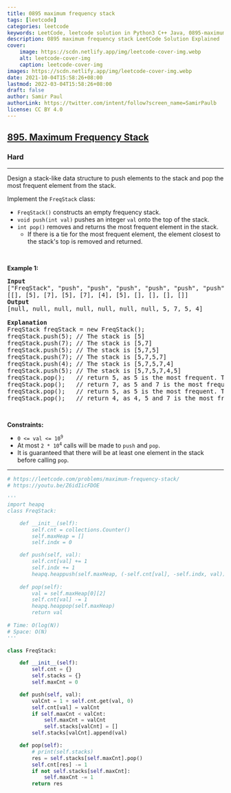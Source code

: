 ```yaml
---
title: 0895 maximum frequency stack
tags: [leetcode]
categories: leetcode
keywords: LeetCode, leetcode solution in Python3 C++ Java, 0895-maximum-frequency-stack solution
description: 0895 maximum frequency stack LeetCode Solution Explained
cover:
    image: https://scdn.netlify.app/img/leetcode-cover-img.webp
    alt: leetcode-cover-img
    caption: leetcode-cover-img
images: https://scdn.netlify.app/img/leetcode-cover-img.webp
date: 2021-10-04T15:58:26+08:00
lastmod: 2022-03-04T15:58:26+08:00
draft: false
author: Samir Paul
authorLink: https://twitter.com/intent/follow?screen_name=SamirPaulb
license: CC BY 4.0
---
```



<h2><a href="https://leetcode.com/problems/maximum-frequency-stack/">895. Maximum Frequency Stack</a></h2><h3>Hard</h3><hr><div><p>Design a stack-like data structure to push elements to the stack and pop the most frequent element from the stack.</p>

<p>Implement the <code>FreqStack</code> class:</p>

<ul>
	<li><code>FreqStack()</code> constructs an empty frequency stack.</li>
	<li><code>void push(int val)</code> pushes an integer <code>val</code> onto the top of the stack.</li>
	<li><code>int pop()</code> removes and returns the most frequent element in the stack.
	<ul>
		<li>If there is a tie for the most frequent element, the element closest to the stack's top is removed and returned.</li>
	</ul>
	</li>
</ul>

<p>&nbsp;</p>
<p><strong class="example">Example 1:</strong></p>

<pre><strong>Input</strong>
["FreqStack", "push", "push", "push", "push", "push", "push", "pop", "pop", "pop", "pop"]
[[], [5], [7], [5], [7], [4], [5], [], [], [], []]
<strong>Output</strong>
[null, null, null, null, null, null, null, 5, 7, 5, 4]

<strong>Explanation</strong>
FreqStack freqStack = new FreqStack();
freqStack.push(5); // The stack is [5]
freqStack.push(7); // The stack is [5,7]
freqStack.push(5); // The stack is [5,7,5]
freqStack.push(7); // The stack is [5,7,5,7]
freqStack.push(4); // The stack is [5,7,5,7,4]
freqStack.push(5); // The stack is [5,7,5,7,4,5]
freqStack.pop();   // return 5, as 5 is the most frequent. The stack becomes [5,7,5,7,4].
freqStack.pop();   // return 7, as 5 and 7 is the most frequent, but 7 is closest to the top. The stack becomes [5,7,5,4].
freqStack.pop();   // return 5, as 5 is the most frequent. The stack becomes [5,7,4].
freqStack.pop();   // return 4, as 4, 5 and 7 is the most frequent, but 4 is closest to the top. The stack becomes [5,7].
</pre>

<p>&nbsp;</p>
<p><strong>Constraints:</strong></p>

<ul>
	<li><code>0 &lt;= val &lt;= 10<sup>9</sup></code></li>
	<li>At most <code>2 * 10<sup>4</sup></code> calls will be made to <code>push</code> and <code>pop</code>.</li>
	<li>It is guaranteed that there will be at least one element in the stack before calling <code>pop</code>.</li>
</ul>
</div>

---




```python
# https://leetcode.com/problems/maximum-frequency-stack/
# https://youtu.be/Z6idIicFDOE

'''
import heapq
class FreqStack:

    def __init__(self):
        self.cnt = collections.Counter()
        self.maxHeap = []
        self.indx = 0

    def push(self, val):
        self.cnt[val] += 1
        self.indx += 1
        heapq.heappush(self.maxHeap, (-self.cnt[val], -self.indx, val))
        
    def pop(self):
        val = self.maxHeap[0][2]
        self.cnt[val] -= 1
        heapq.heappop(self.maxHeap)
        return val
        
# Time: O(log(N))
# Space: O(N)
'''

class FreqStack:

    def __init__(self):
        self.cnt = {}
        self.stacks = {}
        self.maxCnt = 0

    def push(self, val):
        valCnt = 1 + self.cnt.get(val, 0)
        self.cnt[val] = valCnt
        if self.maxCnt < valCnt:
            self.maxCnt = valCnt
            self.stacks[valCnt] = []
        self.stacks[valCnt].append(val)

    def pop(self):
        # print(self.stacks)
        res = self.stacks[self.maxCnt].pop()
        self.cnt[res] -= 1
        if not self.stacks[self.maxCnt]: 
            self.maxCnt -= 1
        return res
```
